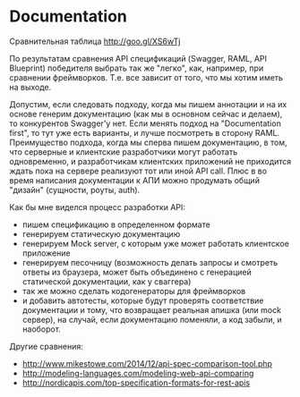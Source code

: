 # Documentation

Сравнительная таблица http://goo.gl/XS6wTj

По результатам сравнения API спецификаций (Swagger, RAML, API Blueprint) победителя выбрать так же "легко", как, например, при сравнении фреймворков. Т.е. все зависит от того, что мы хотим иметь на выходе.

Допустим, если следовать подходу, когда мы пишем аннотации и на их основе генерим документацию (как мы в основном сейчас и делаем), то конкурентов Swagger'у нет. 
Если менять подход на "Documentation first", то тут уже есть варианты, и лучше посмотреть в сторону RAML.
Преимущество подхода, когда мы сперва пишем документацию, в том, что серверные и клиентские разработчики могут работать одновременно, и разработчикам клиентских приложений не приходится ждать пока на сервере реализуют тот или иной API call.
Плюс в во время написания документации к АПИ можно продумать общий "дизайн" (сущности, роуты, auth).

Как бы мне виделся процесс разработки API:
- пишем спецификацию в определенном формате
- генерируем статическую документацию
- генерируем Mock server, с которым уже может работать клиентское приложение
- генерируем песочницу (возможность делать запросы и смотреть ответы из браузера, может быть объединено с генерацией статической документации, как у сваггера)
- так же можно сделать кодогенераторы для фреймворков
- и добавить автотесты, которые будут проверять соответствие документации и тому, что возвращает реальная апишка (или mock сервер), на случай, если документацию поменяли, а код забыли, и наоборот.



Другие сравнения:
 - http://www.mikestowe.com/2014/12/api-spec-comparison-tool.php
 - http://modeling-languages.com/modeling-web-api-comparing
 - http://nordicapis.com/top-specification-formats-for-rest-apis






